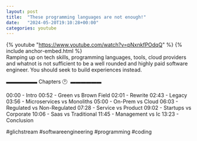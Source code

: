 ```yaml
---
layout: post
title:  "These programming languages are not enough!"
date:   "2024-05-20T19:10:28+00:00"
categories: youtube
---
```

{% youtube  "https://www.youtube.com/watch?v=pNxnkfPOdqQ" %}
{% include anchor-embed.html %}
<br />
Ramping up on tech skills, programming languages, tools, cloud providers and whatnot is not sufficient to be a well rounded and highly paid software engineer. You should seek to build experiences instead.

▬▬▬▬▬▬ Chapters 🕐  ▬▬▬▬▬▬

00:00 - Intro
00:52 - Green vs Brown Field 
02:01 - Rewrite 
02:43 - Legacy 
03:56 - Microservices vs Monoliths 
05:00 - On-Prem vs Cloud 
06:03 - Regulated vs Non-Regulated 
07:28 - Service vs Product 
09:02 - Startups vs Corporate 
10:06 - Saas vs Traditional 
11:45 - Management vs Ic 
13:23 - Conclusion 

#glichstream #softwareengineering #programming #coding
